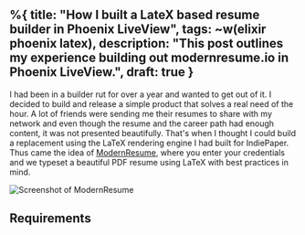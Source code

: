 %{
  title: "How I built a LateX based resume builder in Phoenix LiveView",
  tags: ~w(elixir phoenix latex),
  description: "This post outlines my experience building out modernresume.io in Phoenix LiveView.",
  draft: true
}
---

I had been in a builder rut for over a year and wanted to get out of it. I decided to build and release a simple product that solves a real need of the hour. A lot of friends were sending me their resumes to share with my network and even though the resume and the career path had enough content, it was not presented beautifully. That's when I thought I could build a replacement using the LaTeX rendering engine I had built for IndiePaper. Thus came the idea of [ModernResume](https://modernresume.io), where you enter your credentials and we typeset a beautiful PDF resume using LaTeX with best practices in mind.

![Screenshot of ModernResume](./images/building-modernresume-demo.png)


## Requirements
